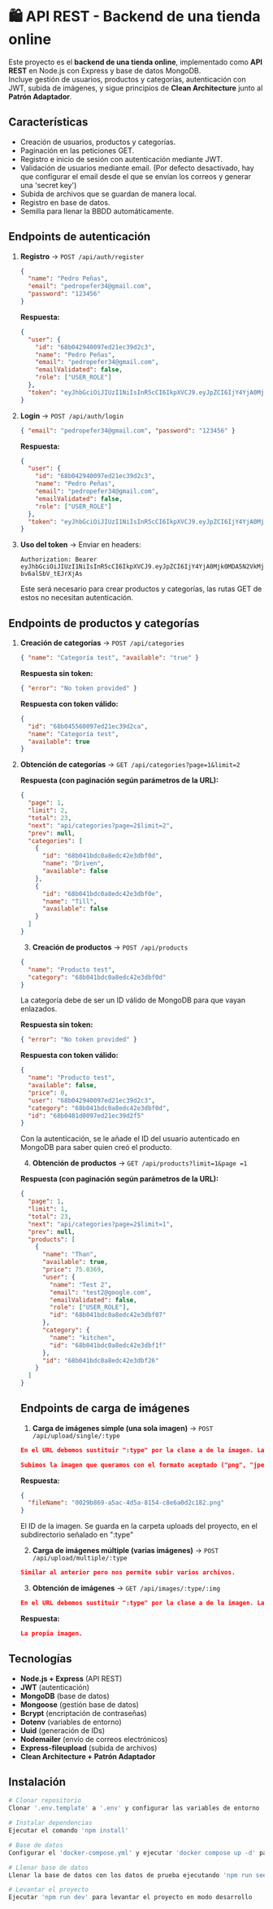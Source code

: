 # 🛍️ API REST - Backend de una tienda online

Este proyecto es el **backend de una tienda online**, implementado como **API REST** en Node.js con Express y base de datos MongoDB.  
Incluye gestión de usuarios, productos y categorías, autenticación con JWT, subida de imágenes, y sigue principios de **Clean Architecture** junto al **Patrón Adaptador**.

## Características

- Creación de usuarios, productos y categorías.
- Paginación en las peticiones GET.
- Registro e inicio de sesión con autenticación mediante JWT.
- Validación de usuarios mediante email. (Por defecto desactivado, hay que configurar el email desde el que se envían los correos y generar una 'secret key')
- Subida de archivos que se guardan de manera local.
- Registro en base de datos.
- Semilla para llenar la BBDD automáticamente.

## Endpoints de autenticación

1. **Registro** → `POST /api/auth/register`

   ```json
   {
     "name": "Pedro Peñas",
     "email": "pedropefer34@gmail.com",
     "password": "123456"
   }
   ```

   **Respuesta:**

   ```json
   {
     "user": {
       "id": "68b042940097ed21ec39d2c3",
       "name": "Pedro Peñas",
       "email": "pedropefer34@gmail.com",
       "emailValidated": false,
       "role": ["USER_ROLE"]
     },
     "token": "eyJhbGciOiJIUzI1NiIsInR5cCI6IkpXVCJ9.eyJpZCI6IjY4YjA0Mjk0MDA5N2VkMjFlYzM5ZDJjMyIsImlhdCI6MTc1NjM4MTg0NCwiZXhwIjoxNzU2Mzg5MDQ0fQ.dMVnksEM2sbHXhJHUynsECwy7-bv6alSbV_tEJrXjAs"
   }
   ```

2. **Login** → `POST /api/auth/login`

   ```json
   { "email": "pedropefer34@gmail.com", "password": "123456" }
   ```

   **Respuesta:**

   ```json
   {
     "user": {
       "id": "68b042940097ed21ec39d2c3",
       "name": "Pedro Peñas",
       "email": "pedropefer34@gmail.com",
       "emailValidated": false,
       "role": ["USER_ROLE"]
     },
     "token": "eyJhbGciOiJIUzI1NiIsInR5cCI6IkpXVCJ9.eyJpZCI6IjY4YjA0Mjk0MDA5N2VkMjFlYzM5ZDJjMyIsImlhdCI6MTc1NjM4MTg0NCwiZXhwIjoxNzU2Mzg5MDQ0fQ.dMVnksEM2sbHXhJHUynsECwy7-bv6alSbV_tEJrXjAs"
   }
   ```

3. **Uso del token** → Enviar en headers:

   ```
   Authorization: Bearer eyJhbGciOiJIUzI1NiIsInR5cCI6IkpXVCJ9.eyJpZCI6IjY4YjA0Mjk0MDA5N2VkMjFlYzM5ZDJjMyIsImlhdCI6MTc1NjM4MTg0NCwiZXhwIjoxNzU2Mzg5MDQ0fQ.dMVnksEM2sbHXhJHUynsECwy7-bv6alSbV_tEJrXjAs
   ```

   Este será necesario para crear productos y categorías, las rutas GET de estos no necesitan autenticación.

## Endpoints de productos y categorías

1. **Creación de categorías** → `POST /api/categories`

   ```json
   { "name": "Categoría test", "available": "true" }
   ```

   **Respuesta sin token:**

   ```json
   { "error": "No token provided" }
   ```

   **Respuesta con token válido:**

   ```json
   {
     "id": "68b045560097ed21ec39d2ca",
     "name": "Categoría test",
     "available": true
   }
   ```

2. **Obtención de categorías** → `GET /api/categories?page=1&limit=2`

   **Respuesta (con paginación según parámetros de la URL):**

   ```json
   {
     "page": 1,
     "limit": 2,
     "total": 23,
     "next": "api/categories?page=2$limit=2",
     "prev": null,
     "categories": [
       {
         "id": "68b041bdc0a8edc42e3dbf0d",
         "name": "Driven",
         "available": false
       },
       {
         "id": "68b041bdc0a8edc42e3dbf0e",
         "name": "Till",
         "available": false
       }
     ]
   }
   ```

   3. **Creación de productos** → `POST /api/products`

   ```json
   {
     "name": "Producto test",
     "category": "68b041bdc0a8edc42e3dbf0d"
   }
   ```

   La categoría debe de ser un ID válido de MongoDB para que vayan enlazados.

   **Respuesta sin token:**

   ```json
   { "error": "No token provided" }
   ```

   **Respuesta con token válido:**

   ```json
   {
     "name": "Producto test",
     "available": false,
     "price": 0,
     "user": "68b042940097ed21ec39d2c3",
     "category": "68b041bdc0a8edc42e3dbf0d",
     "id": "68b0481d0097ed21ec39d2f5"
   }
   ```

   Con la autenticación, se le añade el ID del usuario autenticado en MongoDB para saber quien creó el producto.

   4. **Obtención de productos** → `GET /api/products?limit=1&page =1`

   **Respuesta (con paginación según parámetros de la URL):**

   ```json
   {
     "page": 1,
     "limit": 1,
     "total": 23,
     "next": "api/categories?page=2$limit=1",
     "prev": null,
     "products": [
       {
         "name": "Than",
         "available": true,
         "price": 75.0369,
         "user": {
           "name": "Test 2",
           "email": "test2@google.com",
           "emailValidated": false,
           "role": ["USER_ROLE"],
           "id": "68b041bdc0a8edc42e3dbf07"
         },
         "category": {
           "name": "kitchen",
           "id": "68b041bdc0a8edc42e3dbf1f"
         },
         "id": "68b041bdc0a8edc42e3dbf26"
       }
     ]
   }
   ```

   ## Endpoints de carga de imágenes

   1. **Carga de imágenes simple (una sola imagen)** → `POST /api/upload/single/:type`

   ```json
   En el URL debemos sustituir ":type" por la clase a de la imagen. Las opciones son: "users", "products" y "categories".

   Subimos la imagen que queramos con el formato aceptado ("png", "jpeg", "jpg" y "gif")
   ```

   **Respuesta:**

   ```json
   {
     "fileName": "0029b869-a5ac-4d5a-8154-c8e6a0d2c182.png"
   }
   ```

   El ID de la imagen. Se guarda en la carpeta uploads del proyecto, en el subdirectorio señalado en ":type"

   2. **Carga de imágenes múltiple (varias imágenes)** → `POST /api/upload/multiple/:type`

   ```json
   Similar al anterior pero nos permite subir varios archivos.
   ```

   3. **Obtención de imágenes** → `GET /api/images/:type/:img`

   ```json
   En el URL debemos sustituir ":type" por la clase a de la imagen. Las opciones son: "users", "products" y "categories". También debemos sustituir ":img" por el ID que se generó cuando cargamos la imagen.
   ```

   **Respuesta:**

   ```json
   La propia imagen.
   ```

## Tecnologías

- **Node.js + Express** (API REST)
- **JWT** (autenticación)
- **MongoDB** (base de datos)
- **Mongoose** (gestión base de datos)
- **Bcrypt** (encriptación de contraseñas)
- **Dotenv** (variables de entorno)
- **Uuid** (generación de IDs)
- **Nodemailer** (envío de correos electrónicos)
- **Express-fileupload** (subida de archivos)
- **Clean Architecture + Patrón Adaptador**

## Instalación

```bash
# Clonar repositorio
Clonar '.env.template' a '.env' y configurar las variables de entorno

# Instalar dependencias
Ejecutar el comando 'npm install'

# Base de datos
Configurar el 'docker-compose.yml' y ejecutar 'docker compose up -d' para levantar los servicios deseados.

# Llenar base de datos
Llenar la base de datos con los datos de prueba ejecutando 'npm run seed'

# Levantar el proyecto
Ejecutar 'npm run dev' para levantar el proyecto en modo desarrollo
```
